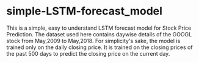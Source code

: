 # simple-LSTM-forecast_model
This is a simple, easy to understand LSTM forecast model for Stock Price Prediction. The dataset used here contains daywise details of the GOOGL stock  from May,2009 to May,2018. 
For simplicity's sake, the model is trained only on the daily closing price. It is trained on the closing prices of the past 500 days to predict the closing price on the current day.
